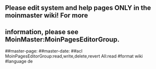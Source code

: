 ## Please edit system and help pages ONLY in the moinmaster wiki! For more
## information, please see MoinMaster:MoinPagesEditorGroup.
##master-page:
##master-date:
##acl MoinPagesEditorGroup:read,write,delete,revert All:read
#format wiki
#language de


<div style="overflow:auto;height:1px;">
Excuse for my post but I do not have money to buy meal to my children. Forgive me please.
[http://airline.brrddd.org/cheap-flight-student-airline-fares-santia.html cheap flight student airline fares santia]
[http://free9.vfrrto.org/print-your-free-business-cards.html print your free business cards]
[http://air.polott.org/cheap-air-flights-klm-dutch-royal-la-rioja.html cheap air flights klm dutch royal la rioja]
[http://kids.vttolldd.org/broadway-with-kids.html broadway with kids]
[http://free9.vfrrto.org/print-out-an-free-eviction-form.html print out an free eviction form]
[http://money.vfrrto.org/how-can-i-tell-if-a-money-order-has-been-cashed.html how can i tell if a money order has been cashed]
[http://college.vttthtgg.org/albert-einstein-college.html albert einstein college]
[http://lyrics.mewqsd.org/medusa-lyrics-3ce.html medusa lyrics 3ce]
[http://names.reggdr.org/birthmothers-alias-names-at-father-baker-s-home.html birthmothers alias names at father baker s home]
[http://search.vttthtgg.org/check-search-engine-rankings.html check search engine rankings]
[http://hospital.vttthtgg.org/brooklyn-hospital-center.html brooklyn hospital center]
[http://free9.vfrrto.org/print-a-resume-for-free.html print a resume for free]
[http://cards.brrddd.org/police-id-cards.html police id cards]
[http://game.mewqsd.org/strip-pool-game.html strip pool game]
[http://credit.vfrrto.org/free-music-no-credit-card-required.html free music no credit card required]
[http://free9.vfrrto.org/preteen-video-free.html preteen video free]
[http://free8.mewqsd.org/free-website-styles.html free website styles]
[http://porn.vertyg.org/gang-sex---porn.html gang sex   porn]
[http://air.polott.org/spain-cheep-canadian-air-fare.html spain cheep canadian air fare]
[http://gay.mewqsd.org/pros-and-cons-of-gay-parents.html pros and cons of gay parents]
[http://hospital.vttthtgg.org/george-washington-hospital-clinic-hours.html george washington hospital clinic hours]
[http://pictures.reggdr.org/shemuscle-pictures.html shemuscle pictures]
[http://news.mikewsd.org/city-news-waukesahha.html city news waukesahha]
[http://free7.vttolldd.org/kidz-free-slime-club-online.html kidz free slime club online]
[http://college.vttthtgg.org/griffin-technical-college-in-griffin-ga.html griffin technical college in griffin ga]
[http://free9.vfrrto.org/ppt-free-templates.html ppt free templates]
[http://dog.polott.org/tri-tronics-dog-collars.html tri tronics dog collars]
[http://medicine.reggdr.org/medicine-hat-alberta-attractions.html medicine hat alberta attractions]
[http://free7.vttolldd.org/jades-free-nude-celebritys.html jades free nude celebritys]
[http://estate.mikewsd.org/how-to-become-a-commercial-real-estate-broker.html how to become a commercial real estate broker]
[http://news.mikewsd.org/history-of-yoga-news-article.html history of yoga news article]
[http://card.polott.org/use-mobile-as-camera-without-sim-card.html use mobile as camera without sim card]
[http://books.brrddd.org/cheap-price-books.html cheap price books]
[http://book.polott.org/unrequited-love-romance-book-themes.html unrequited love romance book themes]
[http://games.vfrrto.org/written-adult-party-plan-games.html written adult party plan games]
[http://football.vttthtgg.org/sexy-football-players.html sexy football players]
[http://penis.vttthtgg.org/rock-hard-penis.html rock hard penis]
[http://cheats.brrddd.org/xbox360-cheats.html xbox360 cheats]
[http://lesbian.reggdr.org/lesbian-marriage-certificate.html lesbian marriage certificate]
[http://window.mewqsd.org/nylon-window-regulator-parts.html nylon window regulator parts]
[http://game.mewqsd.org/streets-of-fire-computer-game.html streets of fire computer game]
[http://girls.polott.org/girls-fastpitch-soft-ball-bats.html girls fastpitch soft ball bats]
[http://phone.vertyg.org/tmobile-phone-samsung-v205.html tmobile phone samsung v205]
[http://web.mewqsd.org/david-blaine-live-web-cam.html david blaine live web cam]
[http://web.mewqsd.org/yahoo-web-cams-personal.html yahoo web cams personal]
[http://free9.vfrrto.org/pop-up-blocker-pro-for-free.html pop up blocker pro for free]
[http://free9.vfrrto.org/pop-secret-94-fat-free-calories.html pop secret 94 fat free calories]
[http://weather.vttolldd.org/sarasota-weather.html sarasota weather]
[http://auto.mewqsd.org/auto-size-pictures-in-word-2000-tables.html auto size pictures in word 2000 tables]
[http://free9.vfrrto.org/polyphonic-mobile-ringtones-free.html polyphonic mobile ringtones free]
[http://news.mikewsd.org/odd-pictures-in-the-news.html odd pictures in the news]
[http://dating.brrddd.org/radioactive-dating-methods.html radioactive dating methods]
[http://cards.brrddd.org/classroom-task-cards.html classroom task cards]
[http://google.reggdr.org/beer-commercial-google-videos.html beer commercial google videos]
[http://free3.reggdr.org/free-secrets-of-buying-real-estate.html free secrets of buying real estate]
[http://search.vttthtgg.org/discount-travel-search-engine.html discount travel search engine]
[http://air.polott.org/cheap-air-flights-cheap-international-airfare-ibiza.html cheap air flights cheap international airfare ibiza]
[http://free4.mikewsd.org/concentration-games-free.html concentration games free]
[http://free2.brrddd.org/pass-drug-test-secrets-free.html pass drug test secrets free]
[http://travel.vttthtgg.org/travel-web-sites.html travel web sites]
[http://free9.vfrrto.org/pocket-pc-free-game-downloads.html pocket pc free game downloads]
[http://free9.vfrrto.org/pocket-pc-free-download.html pocket pc free download]
[http://book.polott.org/online-health-book.html online health book]
[http://pictures.reggdr.org/sion-priory-pictures.html sion priory pictures]
[http://free6.vertyg.org/swedish-english-translation-online-free.html swedish english translation online free]
[http://golf.brrddd.org/strata-golf-hats.html strata golf hats]
[http://free9.vfrrto.org/playstashion-cheat-for-free.html playstashion cheat for free]
[http://book.polott.org/future-of-book-market-in-greece.html future of book market in greece]
[http://lyrics.mewqsd.org/roll-if-i-fall-lyrics.html roll if i fall lyrics]
[http://scan.mikewsd.org/scan-open-port.html scan open port]
[http://free7.vttolldd.org/us-capitol-pictures-free.html us capitol pictures free]
[http://free9.vfrrto.org/play-zoma-for-free.html play zoma for free]
[http://pictures.reggdr.org/pictures-of-knoxville-tn.html pictures of knoxville tn]
[http://games.vfrrto.org/free-children-s-online-games.html free children s online games]
[http://furniture.vertyg.org/furniture-importer-email.html furniture importer email]
[http://free5.vttthtgg.org/free-software-unit-conversion.html free software unit conversion]
[http://loan.vttolldd.org/interactive-uniform-residential-loan-application.html interactive uniform residential loan application]
[http://free1.polott.org/free-picture-search-engine.html free picture search engine]
[http://free4.mikewsd.org/free-british-sex-catergories.html free british sex catergories]
[http://map.reggdr.org/online-map-australia.html online map australia]
[http://airline.brrddd.org/fly-really-cheap-airline-ticket-sundsvall-harnosa.html fly really cheap airline ticket sundsvall harnosa]
[http://work.polott.org/thailand-summer-work-programs.html thailand summer work programs]
[http://hotels.mikewsd.org/rouen-hotels.html rouen hotels]
[http://book.polott.org/bero-cookery-book.html bero cookery book]
[http://gay.mewqsd.org/gay-birmingham.html gay birmingham]
[http://hotels.mikewsd.org/themed-hotels-england.html themed hotels england]
[http://kids.vttolldd.org/kids-satin-dress-shirt-apricot.html kids satin dress shirt apricot]
[http://porn.vertyg.org/mexican-child-porn.html mexican child porn]
[http://news.mikewsd.org/world-strange-news-prison.html world strange news prison]
[http://virus.vfrrto.org/highest-rated-virus-software.html highest rated virus software]
[http://free9.vfrrto.org/play-gold-miner-online-free.html play gold miner online free]
[http://anal.brrddd.org/nurse-anal-joy-comic.html nurse anal joy comic]
[http://free9.vfrrto.org/play-fruit-machines-online-for-free.html play fruit machines online for free]
[http://free1.polott.org/free-nudes-metasearch.html free nudes metasearch]
[http://free8.mewqsd.org/free-automated-tarot-readings.html free automated tarot readings]
[http://pictures.reggdr.org/cartoon-pictures-of-fish.html cartoon pictures of fish]
[http://medicine.reggdr.org/nuclear-medicine-jobs.html nuclear medicine jobs]
[http://travel.vttthtgg.org/domestic-airline-tickets-domestic-travel-bastia.html domestic airline tickets domestic travel bastia]
[http://weather.vttolldd.org/weather-report-dominican-republic.html weather report dominican republic]
[http://download.reggdr.org/boy-scout-logo-download.html boy scout logo download]
[http://books.brrddd.org/books-about-herkimer-fort.html books about herkimer fort]
[http://kids.vttolldd.org/porn-kids.html porn kids]
[http://free1.polott.org/free-pissing-movies.html free pissing movies]
[http://college.vttthtgg.org/college-alarm-clock.html college alarm clock]
[http://mature.mikewsd.org/mature-streaming.html mature streaming]
[http://free9.vfrrto.org/play-free-kicks.html play free kicks]
[http://free1.polott.org/free-onlin-tanks.html free onlin tanks]
[http://free3.reggdr.org/free-graphic-drawing-software.html free graphic drawing software]
[http://free9.vfrrto.org/play-free-horse-games.html play free horse games]
[http://lyrics.mewqsd.org/elefante-lyrics.html elefante lyrics]
[http://lyrics.mewqsd.org/im-so-afraid-of-you-saying-that-its-over-lyrics.html im so afraid of you saying that its over lyrics]
[http://pictures.reggdr.org/pictures-of-buildings.html pictures of buildings]
[http://golf.brrddd.org/paradise-valley-golf.html paradise valley golf]
[http://free9.vfrrto.org/play-free-fighting-games.html play free fighting games]
[http://name.brrddd.org/herod-last-name.html herod last name]
[http://estate.mikewsd.org/las-vegas-real-estate-value.html las vegas real estate value]
[http://gay.mewqsd.org/gay-men-fuck-boys.html gay men fuck boys]
[http://nude.vttthtgg.org/brooke-richards-nude.html brooke richards nude]
[http://virus.vfrrto.org/the-virus-cold.html the virus cold]
[http://football.vttthtgg.org/life-before-jerome-bettis-played-football.html life before jerome bettis played football]
[http://kids.vttolldd.org/why-is-it-good-to-help-kids-read.html why is it good to help kids read]
[http://trade.vttthtgg.org/builders-trade-show-orlando-fl.html builders trade show orlando fl]
[http://forum.polott.org/grumpy-old-men-forum.html grumpy old men forum]
[http://dvd.mikewsd.org/code-lyoko-dvd-quality-episodes.html code lyoko dvd quality episodes]
[http://free3.reggdr.org/best-free-ip-tracers.html best free ip tracers]
[http://dog.polott.org/dog-throws-up-bile.html dog throws up bile]
[http://escorts.vttolldd.org/all-angels-escorts--albany--ny.html all angels escorts  albany  ny]
[http://work.polott.org/work-from-home-free.html work from home free]
[http://aol.vttolldd.org/check-mail-on-aol.html check mail on aol]
[http://pictures.reggdr.org/moscow-pictures.html moscow pictures]
[http://pictures.reggdr.org/male-puberty-pictures.html male puberty pictures]
[http://air.polott.org/m-0280-60-bosch-intake-air.html m 0280 60 bosch intake air]
[http://window.mewqsd.org/flash-player-window-size.html flash player window size]
[http://hospital.vttthtgg.org/military-hospital-addresses.html military hospital addresses]
[http://air.polott.org/recycling-air.html recycling air]
[http://toyota.mikewsd.org/toyota-tercel-dx.html toyota tercel dx]
[http://free4.mikewsd.org/free-food-every-month.html free food every month]
[http://airline.brrddd.org/cheap-air-flights-cheap-flights-airline-srinagar.html cheap air flights cheap flights airline srinagar]
[http://nude.vttthtgg.org/nude-canada.html nude canada]
[http://jobs.polott.org/mortgae-industry-jobs.html mortgae industry jobs]
[http://lyrics.mewqsd.org/toby-keith-lyrics.html toby keith lyrics]
[http://hotels.mikewsd.org/hotels-selma-texas.html hotels selma texas]
[http://girl.vfrrto.org/black-guy-white-girl.html black guy white girl]
[http://weather.vttolldd.org/us-coast-guard-weather.html us coast guard weather]
[http://work.polott.org/my-child-refuses-to-do-his-home-school-work.html my child refuses to do his home school work]
[http://dog.polott.org/wny-dog-breeders.html wny dog breeders]
[http://free9.vfrrto.org/photography-course-download-free.html photography course download free]
[http://free9.vfrrto.org/photo-story-3-free.html photo story 3 free]
[http://free9.vfrrto.org/free-carbfree-recipes.html free carbfree recipes]
[http://dogs.brrddd.org/training-dogs.html training dogs]
[http://jobs.polott.org/power-plant-operator-jobs-in-ca-.html power plant operator jobs in ca ]
[http://dating.brrddd.org/capital-district-dating.html capital district dating]
[http://air.polott.org/air-jamaica-logo.html air jamaica logo]
[http://golf.brrddd.org/disc-golf-courses-midwest-city.html disc golf courses midwest city]
[http://free6.vertyg.org/free-porn-cream-pie.html free porn cream pie]
[http://html.vertyg.org/html-center-vertical-firefox-ie.html html center vertical firefox ie]
[http://free3.reggdr.org/free-cdrw-software.html free cdrw software]
[http://free9.vfrrto.org/phone-free-games-nokia-3650.html phone free games nokia 3650]
[http://stories.vfrrto.org/a-guide-to-publishing-children-s-books-and-stories.html a guide to publishing children s books and stories]
[http://download.reggdr.org/download-kassa-lite-free.html download kassa lite free]
[http://card.polott.org/trac-phone---card.html trac phone   card]
[http://free9.vfrrto.org/pharmaceutical-free-pens.html pharmaceutical free pens]
[http://porn.vertyg.org/danielle-arquette-porn.html danielle arquette porn]
[http://pda.vttthtgg.org/pda-battery-china.html pda battery china]
[http://free9.vfrrto.org/personality-quizes-free.html personality quizes free]
[http://college.vttthtgg.org/pcc-college-in-oregon.html pcc college in oregon]
[http://auto.mewqsd.org/auto-shops-in-iowa-city.html auto shops in iowa city]
[http://airline.brrddd.org/airline-flight-schedule-delta-airline-ibiza.html airline flight schedule delta airline ibiza]
[http://weather.vttolldd.org/ipswich-weather-forecast.html ipswich weather forecast]
[http://teen.polott.org/teen-chatrooms.html teen chatrooms]
</div>
